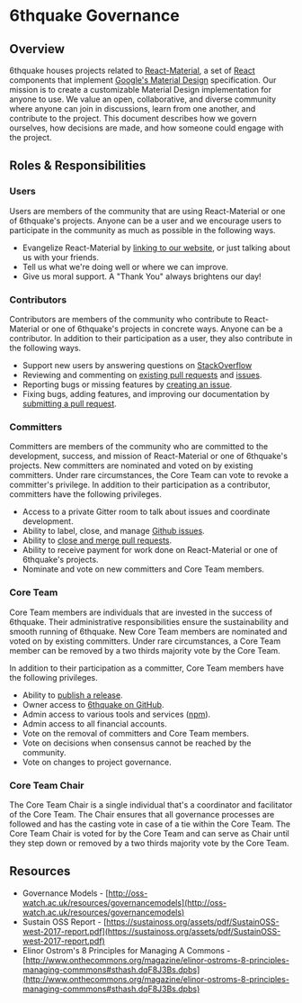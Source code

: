 # 6thquake Governance

## Overview

6thquake houses projects related to [React-Material](https://github.com/6thquake/react-material), a set of [React](https://reactjs.org/) components
that implement [Google's Material Design](https://material.io/guidelines/material-design/introduction.html)
specification. Our mission is to create a customizable Material Design implementation
for anyone to use. We value an open, collaborative, and diverse community where anyone can join in
discussions, learn from one another, and contribute to the project. This document describes how
we govern ourselves, how decisions are made, and how someone could engage with the project.

## Roles & Responsibilities

### Users

Users are members of the community that are using React-Material or one of 6thquake's projects. Anyone
can be a user and we encourage users to participate in the community as much as possible in the
following ways.
- Evangelize React-Material by [linking to our website](https://github.com/6thquake/react-material), or just talking about us with your
friends.
- Tell us what we're doing well or where we can improve.
- Give us moral support. A "Thank You" always brightens our day!

### Contributors

Contributors are members of the community who contribute to React-Material or one of 6thquake's projects
in concrete ways. Anyone can be a contributor. In addition to their participation as a user, they
also contribute in the following ways.
- Support new users by answering questions on
[StackOverflow](https://stackoverflow.com/questions/tagged/react-material)
- Reviewing and commenting on [existing pull requests](https://github.com/6thquake/react-material/merge_requests)
and [issues](https://github.com/6thquake/react-material/issues).
- Reporting bugs or missing features by [creating an issue](https://github.com/6thquake/react-material/issues/new).
- Fixing bugs, adding features, and improving our documentation by
[submitting a pull request](https://github.com/6thquake/react-material/merge_requests).

### Committers

Committers are members of the community who are committed to the development, success, and mission
of React-Material or one of 6thquake's projects. New committers are nominated and voted on by existing
committers. Under rare circumstances, the Core Team can vote to revoke a committer's privilege. In
addition to their participation as a contributor, committers have the following privileges.
- Access to a private Gitter room to talk about issues and coordinate development.
- Ability to label, close, and manage [Github issues](https://github.com/6thquake/react-material/issues).
- Ability to [close and merge pull requests](https://github.com/6thquake/react-material/merge_requests?q=is%3Apr+is%3Aclosed).
- Ability to receive payment for work done on React-Material or one of 6thquake's projects.
- Nominate and vote on new committers and Core Team members.

### Core Team

Core Team members are individuals that are invested in the success of 6thquake. Their
administrative responsibilities ensure the sustainability and smooth running of 6thquake. New
Core Team members are nominated and voted on by existing committers. Under rare circumstances, a
Core Team member can be removed by a two thirds majority vote by the Core Team.

In addition to their participation as a committer, Core Team members have the following privileges.
- Ability to [publish a release](https://github.com/6thquake/react-material/tags).
- Owner access to [6thquake on GitHub](https://github.com/6thquake).
- Admin access to various tools and services ([npm](https://www.npmjs.com/package/react-material)).
- Admin access to all financial accounts.
- Vote on the removal of committers and Core Team members.
- Vote on decisions when consensus cannot be reached by the community.
- Vote on changes to project governance.

### Core Team Chair

The Core Team Chair is a single individual that's a coordinator and facilitator of the Core Team.
The Chair ensures that all governance processes are followed and has the casting vote in case of a
tie within the Core Team. The Core Team Chair is voted for by the Core Team and can serve as Chair
until they step down or removed by a two thirds majority vote by the Core Team.

## Resources

- Governance Models - [http://oss-watch.ac.uk/resources/governancemodels](http://oss-watch.ac.uk/resources/governancemodels)
- Sustain OSS Report - [https://sustainoss.org/assets/pdf/SustainOSS-west-2017-report.pdf](https://sustainoss.org/assets/pdf/SustainOSS-west-2017-report.pdf)
- Elinor Ostrom's 8 Principles for Managing A Commons - [http://www.onthecommons.org/magazine/elinor-ostroms-8-principles-managing-commmons#sthash.dqF8J3Bs.dpbs](http://www.onthecommons.org/magazine/elinor-ostroms-8-principles-managing-commmons#sthash.dqF8J3Bs.dpbs)
